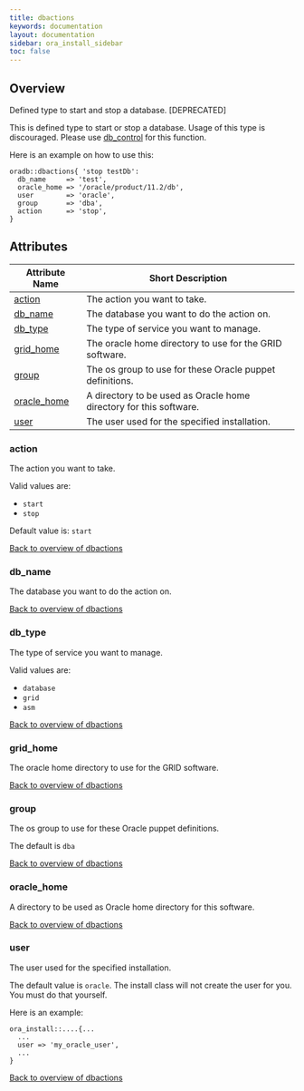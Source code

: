```yaml
---
title: dbactions
keywords: documentation
layout: documentation
sidebar: ora_install_sidebar
toc: false
---
```

## Overview

Defined type to start and stop a database. [DEPRECATED]

This is defined type to start or stop a database. Usage of this type is discouraged. Please use [db_control](TODO) for this function.

Here is an example on how to use this:
```puppet
oradb::dbactions{ 'stop testDb':
  db_name     => 'test',
  oracle_home => '/oracle/product/11.2/db',
  user        => 'oracle',
  group       => 'dba',
  action      => 'stop',
}
```




## Attributes



Attribute Name                        | Short Description                                                  |
------------------------------------- | ------------------------------------------------------------------ |
[action](#dbactions_action)           | The action you want to take.                                       |
[db_name](#dbactions_db_name)         | The database you want to do the action on.                         |
[db_type](#dbactions_db_type)         | The type of service you want to manage.                            |
[grid_home](#dbactions_grid_home)     | The oracle home directory to use for the GRID software.            |
[group](#dbactions_group)             | The os group to use for these Oracle puppet definitions.           |
[oracle_home](#dbactions_oracle_home) | A directory to be used as Oracle home directory for this software. |
[user](#dbactions_user)               | The user used for the specified installation.                      |




### action<a name='dbactions_action'>

The action you want to take.

Valid values are:
- `start`
- `stop`

Default value is: `start`

[Back to overview of dbactions](#attributes)


### db_name<a name='dbactions_db_name'>

The database you want to do the action on.

[Back to overview of dbactions](#attributes)


### db_type<a name='dbactions_db_type'>

The type of service you want to manage.

Valid values are:

- `database`
- `grid`
- `asm`

[Back to overview of dbactions](#attributes)


### grid_home<a name='dbactions_grid_home'>

The oracle home directory to use for the GRID software.

[Back to overview of dbactions](#attributes)


### group<a name='dbactions_group'>

The os group to use for these Oracle puppet definitions.

The default is `dba`

[Back to overview of dbactions](#attributes)


### oracle_home<a name='dbactions_oracle_home'>

A directory to be used as Oracle home directory for this software.

[Back to overview of dbactions](#attributes)


### user<a name='dbactions_user'>

The user used for the specified installation.

The default value is `oracle`. The install class will not create the user for you. You must do that yourself.

Here is an example:

```puppet
ora_install::....{...
  ...
  user => 'my_oracle_user',
  ...
}
```

[Back to overview of dbactions](#attributes)

